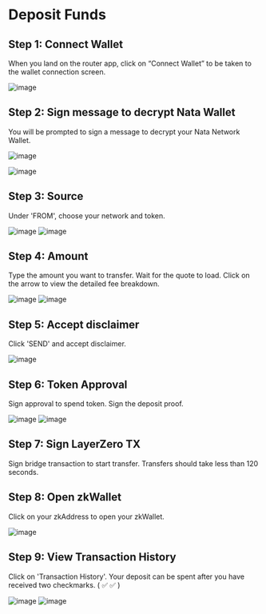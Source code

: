 # Deposit Funds

## Step 1: Connect Wallet
When you land on the router app, click on “Connect Wallet” to be taken to the wallet connection screen.

![image](/img/router-step-1-connect.png)

## Step 2: Sign message to decrypt Nata Wallet
You will be prompted to sign a message to decrypt your Nata Network Wallet.

![image](/img/router-step-2-sign.png)

![image](/img/router-step-3-connected.png)

## Step 3: Source
Under 'FROM', choose your network and token.

![image](/img/router-step-4-choose-network.png)
![image](/img/router-step-5-select-token.png)

## Step 4: Amount
Type the amount you want to transfer. Wait for the quote to load. Click on the arrow to view the detailed fee breakdown.

![image](/img/router-step-6-review-quote.png)
![image](/img/router-step-7-fee-breakdown.png)

## Step 5: Accept disclaimer
Click 'SEND' and accept disclaimer.

![image](/img/router-step-8-disclaimer.png)

## Step 6: Token Approval
Sign approval to spend token. Sign the deposit proof.

![image](/img/router-step-9-approve.png)
![image](/img/router-step-10-sign-proof.png)

## Step 7: Sign LayerZero TX
Sign bridge transaction to start transfer. Transfers should take less than 120 seconds.

## Step 8: Open zkWallet
Click on your zkAddress to open your zkWallet.

![image](/img/router-step-11-wallet.png)

## Step 9: View Transaction History
Click on 'Transaction History'. Your deposit can be spent after you have received two checkmarks. ( ✅ ✅ )

![image](/img/router-step-12-wallet-info.png)
![image](/img/router-step-13-transaction-history.png)